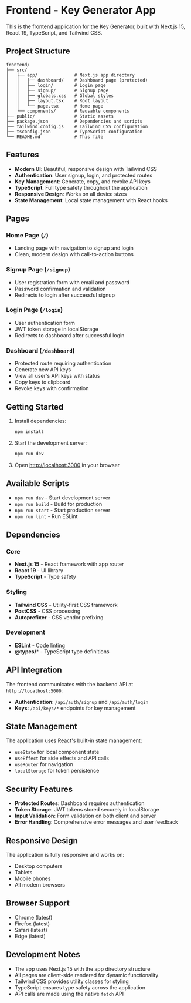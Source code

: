 # Frontend - Key Generator App

This is the frontend application for the Key Generator, built with Next.js 15, React 19, TypeScript, and Tailwind CSS.

## Project Structure

```
frontend/
├── src/
│   ├── app/              # Next.js app directory
│   │   ├── dashboard/    # Dashboard page (protected)
│   │   ├── login/        # Login page
│   │   ├── signup/       # Signup page
│   │   ├── globals.css   # Global styles
│   │   ├── layout.tsx    # Root layout
│   │   └── page.tsx      # Home page
│   └── components/       # Reusable components
├── public/               # Static assets
├── package.json          # Dependencies and scripts
├── tailwind.config.js    # Tailwind CSS configuration
├── tsconfig.json         # TypeScript configuration
└── README.md             # This file
```

## Features

- **Modern UI**: Beautiful, responsive design with Tailwind CSS
- **Authentication**: User signup, login, and protected routes
- **Key Management**: Generate, copy, and revoke API keys
- **TypeScript**: Full type safety throughout the application
- **Responsive Design**: Works on all device sizes
- **State Management**: Local state management with React hooks

## Pages

### Home Page (`/`)
- Landing page with navigation to signup and login
- Clean, modern design with call-to-action buttons

### Signup Page (`/signup`)
- User registration form with email and password
- Password confirmation and validation
- Redirects to login after successful signup

### Login Page (`/login`)
- User authentication form
- JWT token storage in localStorage
- Redirects to dashboard after successful login

### Dashboard (`/dashboard`)
- Protected route requiring authentication
- Generate new API keys
- View all user's API keys with status
- Copy keys to clipboard
- Revoke keys with confirmation

## Getting Started

1. Install dependencies:
   ```bash
   npm install
   ```

2. Start the development server:
   ```bash
   npm run dev
   ```

3. Open [http://localhost:3000](http://localhost:3000) in your browser

## Available Scripts

- `npm run dev` - Start development server
- `npm run build` - Build for production
- `npm run start` - Start production server
- `npm run lint` - Run ESLint

## Dependencies

### Core
- **Next.js 15** - React framework with app router
- **React 19** - UI library
- **TypeScript** - Type safety

### Styling
- **Tailwind CSS** - Utility-first CSS framework
- **PostCSS** - CSS processing
- **Autoprefixer** - CSS vendor prefixing

### Development
- **ESLint** - Code linting
- **@types/*** - TypeScript type definitions

## API Integration

The frontend communicates with the backend API at `http://localhost:5000`:

- **Authentication**: `/api/auth/signup` and `/api/auth/login`
- **Keys**: `/api/keys/*` endpoints for key management

## State Management

The application uses React's built-in state management:
- `useState` for local component state
- `useEffect` for side effects and API calls
- `useRouter` for navigation
- `localStorage` for token persistence

## Security Features

- **Protected Routes**: Dashboard requires authentication
- **Token Storage**: JWT tokens stored securely in localStorage
- **Input Validation**: Form validation on both client and server
- **Error Handling**: Comprehensive error messages and user feedback

## Responsive Design

The application is fully responsive and works on:
- Desktop computers
- Tablets
- Mobile phones
- All modern browsers

## Browser Support

- Chrome (latest)
- Firefox (latest)
- Safari (latest)
- Edge (latest)

## Development Notes

- The app uses Next.js 15 with the app directory structure
- All pages are client-side rendered for dynamic functionality
- Tailwind CSS provides utility classes for styling
- TypeScript ensures type safety across the application
- API calls are made using the native `fetch` API 